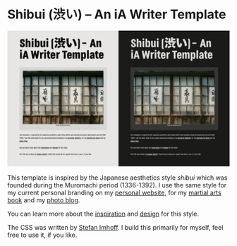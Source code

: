 # Shibui (渋い) – An iA Writer Template

![](images/shibui-preview.jpg)

This template is inspired by the Japanese aesthetics style _shibui_ which was founded during the Muromachi period (1336-1392). I use the same style for my current personal branding on my [personal website](https://www.stefanimhoff.de/), for my [martial arts book](https://www.kogakure.de/en/) and my [photo blog](https://hamburg.stefanimhoff.de/).

You can learn more about the [inspiration](https://www.stefanimhoff.de/new-website-2020-inspiration/) and [design](https://www.stefanimhoff.de/new-website-2020-design/) for this style.

The CSS was written by [Stefan Imhoff](https://www.stefanimhoff.de/). I build this primarily for myself, feel free to use it, if you like.

